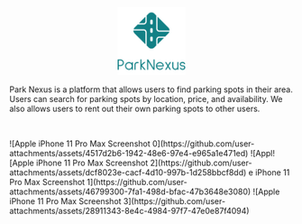 
<p align='center'>
  <img src='../vertical-logo.png' alt=''  width='120' />
</p>

Park Nexus is a platform that allows users to find parking spots in their area. Users can search for parking spots by location, price, and availability. We also allows users to rent out their own parking spots to other users.

<!-- screenshots -->
<p align='center'>
   <img src='https://github.com/user-attachments/assets/46799300-7fa1-498d-bfac-47b3648e3080' alt=''  width='120' /> 
  <img src='https://github.com/user-attachments/assets/dcf8023e-cacf-4d10-997b-1d258bbcf8dd' alt=''  width='120' /> 
</p>
![Apple iPhone 11 Pro Max Screenshot 0](https://github.com/user-attachments/assets/4517d2b6-1942-48e6-97e4-e965a1e471ed)
![Appl![Apple iPhone 11 Pro Max Screenshot 2](https://github.com/user-attachments/assets/dcf8023e-cacf-4d10-997b-1d258bbcf8dd)
e iPhone 11 Pro Max Screenshot 1](https://github.com/user-attachments/assets/46799300-7fa1-498d-bfac-47b3648e3080)
![Apple iPhone 11 Pro Max Screenshot 3](https://github.com/user-attachments/assets/28911343-8e4c-4984-97f7-47e0e87f4094)
